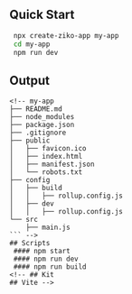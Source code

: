 ## Quick Start 
```bash
 npx create-ziko-app my-app
 cd my-app
 npm run dev
```
## Output 
``` 
<!-- my-app
├── README.md
├── node_modules
├── package.json
├── .gitignore
├── public
│   ├── favicon.ico
│   ├── index.html
│   ├── manifest.json
│   └── robots.txt
├── config
│   ├── build
│   │   ├── rollup.config.js
│   ├── dev
│   │   ├── rollup.config.js
└── src
    ├── main.js 
``` -->
## Scripts
 #### npm start
 #### npm run dev
 #### npm run build
<!-- ## Kit 
## Vite -->